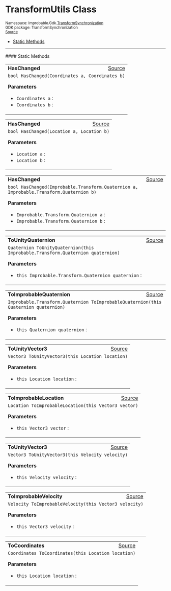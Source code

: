 
# TransformUtils Class
<sup>
Namespace: Improbable.Gdk.<a href="{{urlRoot}}/api/transform-synchronization-index">TransformSynchronization</a><br/>
GDK package: TransformSynchronization<br/>
<a href="https://www.github.com/spatialos/gdk-for-unity/blob/0.2.0/workers/unity/Packages/com.improbable.gdk.transformsynchronization/TransformUtils.cs/#L7">Source</a>
<style>
a code {
                    padding: 0em 0.25em!important;
}
code {
                    background-color: #ffffff!important;
}
</style>
</sup>
<nav id="pageToc" class="page-toc"><ul><li><a href="#static-methods">Static Methods</a>
</ul></nav>











</p>
<hr style="width:100%; border-top-color:#d8d8d8" />
#### Static Methods


</p>




<table width="100%">
    <tr>
        <td style="border-right:none"><b>HasChanged</b></td>
        <td style="border-left:none; text-align:right"><a href="https://www.github.com/spatialos/gdk-for-unity/blob/0.2.0/workers/unity/Packages/com.improbable.gdk.transformsynchronization/TransformUtils.cs/#L10">Source</a></td>
    </tr>
    <tr>
        <td colspan="2">
<code>bool HasChanged(Coordinates a, Coordinates b)</code></p>



</p>

<b>Parameters</b>

<ul>
<li><code>Coordinates a</code> : </li>
<li><code>Coordinates b</code> : </li>
</ul>





</td>
    </tr>
</table>


<table width="100%">
    <tr>
        <td style="border-right:none"><b>HasChanged</b></td>
        <td style="border-left:none; text-align:right"><a href="https://www.github.com/spatialos/gdk-for-unity/blob/0.2.0/workers/unity/Packages/com.improbable.gdk.transformsynchronization/TransformUtils.cs/#L16">Source</a></td>
    </tr>
    <tr>
        <td colspan="2">
<code>bool HasChanged(Location a, Location b)</code></p>



</p>

<b>Parameters</b>

<ul>
<li><code>Location a</code> : </li>
<li><code>Location b</code> : </li>
</ul>





</td>
    </tr>
</table>


<table width="100%">
    <tr>
        <td style="border-right:none"><b>HasChanged</b></td>
        <td style="border-left:none; text-align:right"><a href="https://www.github.com/spatialos/gdk-for-unity/blob/0.2.0/workers/unity/Packages/com.improbable.gdk.transformsynchronization/TransformUtils.cs/#L22">Source</a></td>
    </tr>
    <tr>
        <td colspan="2">
<code>bool HasChanged(Improbable.Transform.Quaternion a, Improbable.Transform.Quaternion b)</code></p>



</p>

<b>Parameters</b>

<ul>
<li><code>Improbable.Transform.Quaternion a</code> : </li>
<li><code>Improbable.Transform.Quaternion b</code> : </li>
</ul>





</td>
    </tr>
</table>


<table width="100%">
    <tr>
        <td style="border-right:none"><b>ToUnityQuaternion</b></td>
        <td style="border-left:none; text-align:right"><a href="https://www.github.com/spatialos/gdk-for-unity/blob/0.2.0/workers/unity/Packages/com.improbable.gdk.transformsynchronization/TransformUtils.cs/#L27">Source</a></td>
    </tr>
    <tr>
        <td colspan="2">
<code>Quaternion ToUnityQuaternion(this Improbable.Transform.Quaternion quaternion)</code></p>



</p>

<b>Parameters</b>

<ul>
<li><code>this Improbable.Transform.Quaternion quaternion</code> : </li>
</ul>





</td>
    </tr>
</table>


<table width="100%">
    <tr>
        <td style="border-right:none"><b>ToImprobableQuaternion</b></td>
        <td style="border-left:none; text-align:right"><a href="https://www.github.com/spatialos/gdk-for-unity/blob/0.2.0/workers/unity/Packages/com.improbable.gdk.transformsynchronization/TransformUtils.cs/#L32">Source</a></td>
    </tr>
    <tr>
        <td colspan="2">
<code>Improbable.Transform.Quaternion ToImprobableQuaternion(this Quaternion quaternion)</code></p>



</p>

<b>Parameters</b>

<ul>
<li><code>this Quaternion quaternion</code> : </li>
</ul>





</td>
    </tr>
</table>


<table width="100%">
    <tr>
        <td style="border-right:none"><b>ToUnityVector3</b></td>
        <td style="border-left:none; text-align:right"><a href="https://www.github.com/spatialos/gdk-for-unity/blob/0.2.0/workers/unity/Packages/com.improbable.gdk.transformsynchronization/TransformUtils.cs/#L38">Source</a></td>
    </tr>
    <tr>
        <td colspan="2">
<code>Vector3 ToUnityVector3(this Location location)</code></p>



</p>

<b>Parameters</b>

<ul>
<li><code>this Location location</code> : </li>
</ul>





</td>
    </tr>
</table>


<table width="100%">
    <tr>
        <td style="border-right:none"><b>ToImprobableLocation</b></td>
        <td style="border-left:none; text-align:right"><a href="https://www.github.com/spatialos/gdk-for-unity/blob/0.2.0/workers/unity/Packages/com.improbable.gdk.transformsynchronization/TransformUtils.cs/#L43">Source</a></td>
    </tr>
    <tr>
        <td colspan="2">
<code>Location ToImprobableLocation(this Vector3 vector)</code></p>



</p>

<b>Parameters</b>

<ul>
<li><code>this Vector3 vector</code> : </li>
</ul>





</td>
    </tr>
</table>


<table width="100%">
    <tr>
        <td style="border-right:none"><b>ToUnityVector3</b></td>
        <td style="border-left:none; text-align:right"><a href="https://www.github.com/spatialos/gdk-for-unity/blob/0.2.0/workers/unity/Packages/com.improbable.gdk.transformsynchronization/TransformUtils.cs/#L48">Source</a></td>
    </tr>
    <tr>
        <td colspan="2">
<code>Vector3 ToUnityVector3(this Velocity velocity)</code></p>



</p>

<b>Parameters</b>

<ul>
<li><code>this Velocity velocity</code> : </li>
</ul>





</td>
    </tr>
</table>


<table width="100%">
    <tr>
        <td style="border-right:none"><b>ToImprobableVelocity</b></td>
        <td style="border-left:none; text-align:right"><a href="https://www.github.com/spatialos/gdk-for-unity/blob/0.2.0/workers/unity/Packages/com.improbable.gdk.transformsynchronization/TransformUtils.cs/#L53">Source</a></td>
    </tr>
    <tr>
        <td colspan="2">
<code>Velocity ToImprobableVelocity(this Vector3 velocity)</code></p>



</p>

<b>Parameters</b>

<ul>
<li><code>this Vector3 velocity</code> : </li>
</ul>





</td>
    </tr>
</table>


<table width="100%">
    <tr>
        <td style="border-right:none"><b>ToCoordinates</b></td>
        <td style="border-left:none; text-align:right"><a href="https://www.github.com/spatialos/gdk-for-unity/blob/0.2.0/workers/unity/Packages/com.improbable.gdk.transformsynchronization/TransformUtils.cs/#L58">Source</a></td>
    </tr>
    <tr>
        <td colspan="2">
<code>Coordinates ToCoordinates(this Location location)</code></p>



</p>

<b>Parameters</b>

<ul>
<li><code>this Location location</code> : </li>
</ul>





</td>
    </tr>
</table>







